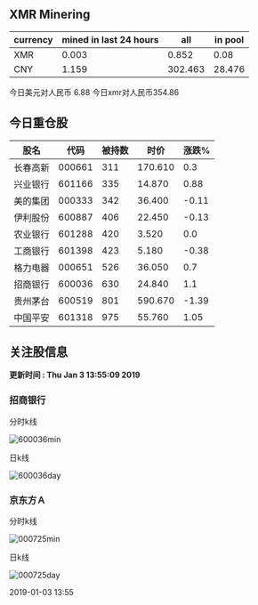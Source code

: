 ## XMR Minering

|currency|mined in last 24 hours|all|in pool|
|---|---|---|---|
|XMR|0.003|0.852|0.08|
|CNY|1.159|302.463|28.476|

今日美元对人民币 6.88	今日xmr对人民币354.86


## 今日重仓股 

|股名|代码|被持数|时价|涨跌%|
|---|---|---|---|---|
|长春高新|000661|311|170.610|0.3|
|兴业银行|601166|335|14.870|0.88|
|美的集团|000333|342|36.400|-0.11|
|伊利股份|600887|406|22.450|-0.13|
|农业银行|601288|420|3.520|0.0|
|工商银行|601398|423|5.180|-0.38|
|格力电器|000651|526|36.050|0.7|
|招商银行|600036|630|24.840|1.1|
|贵州茅台|600519|801|590.670|-1.39|
|中国平安|601318|975|55.760|1.05|

## 关注股信息
**更新时间 : Thu Jan  3 13:55:09 2019**
### 招商银行 
分时k线

![600036min](http://image.sinajs.cn/newchart/min/n/sh600036.gif)

日k线

![600036day](http://image.sinajs.cn/newchart/daily/n/sh600036.gif)

### 京东方Ａ 
分时k线

![000725min](http://image.sinajs.cn/newchart/min/n/sz000725.gif)

日k线

![000725day](http://image.sinajs.cn/newchart/daily/n/sz000725.gif)

2019-01-03 13:55